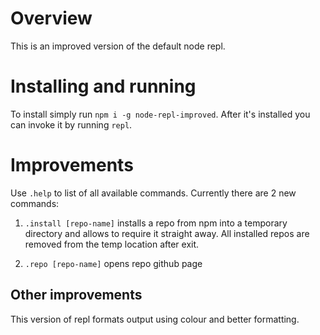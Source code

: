 # Overview
This is an improved version of the default node repl.

# Installing and running
To install simply run `npm i -g node-repl-improved`. After it's installed you can invoke it by running `repl`.

# Improvements
Use `.help` to list of all available commands. Currently there are 2 new commands: 

1. `.install [repo-name]` installs a repo from npm into a temporary directory and allows to require it straight away. All installed repos are removed from the temp location after exit.

2. `.repo [repo-name]` opens repo github page

## Other improvements
This version of repl formats output using colour and better formatting.
